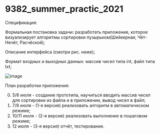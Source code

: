 # 9382_summer_practic_2021

Спецификация:

Формальная постановка задачи: разработать приложение, которое визуализирует алгоритмы сортировки пузырьком(Шейкерная, Чёт-Нечёт, Расчёской);

Описание интерфейса (смотри рис. ниже);

Формат входных и выходных данных: массив чисел типа int, файл типа txt;

![image](https://user-images.githubusercontent.com/54913485/124331581-278d0f80-db98-11eb-85f7-dafbd4978ebc.png)

План разработки приложения:  

0) 5/6 июля - создание прототипа, научиться вводить массив чисел для сортировки из файла и в приложении, вывод чисел в файл;
1) 7/8 июля - (1-я версия) реализовать алгоритм в автоматическом режиме;
2) 10/11 июля - (2-я версия) реализовать выполнение в пошаговом режиме;
3) 12 июля - (3-я версия) отчёт, тестирование.
